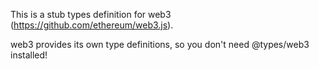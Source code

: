 This is a stub types definition for web3 (https://github.com/ethereum/web3.js).

web3 provides its own type definitions, so you don't need @types/web3 installed!